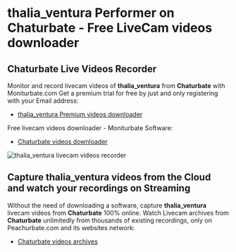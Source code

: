 # thalia_ventura Performer on Chaturbate - Free LiveCam videos downloader

## Chaturbate Live Videos Recorder

Monitor and record livecam videos of **thalia_ventura** from **Chaturbate** with Moniturbate.com
Get a premium trial for free by just and only registering with your Email address:
* [thalia_ventura Premium videos downloader](https://moniturbate.com/request-demo-licence-key.html)

Free livecam videos downloader - Moniturbate Software:
* [Chaturbate videos downloader](https://moniturbate.com/moniturbate-download-software.html)

![thalia_ventura livecam videos recorder](https://peachurnet.com/templates/moniturbate-software.png)


## Capture thalia_ventura videos from the Cloud and watch your recordings on Streaming

Without the need of downloading a software, capture **thalia_ventura** livecam videos from **Chaturbate** 100% online.
Watch Livecam archives from **Chaturbate** unlimitedly from thousands of existing recordings, only on Peachurbate.com and its websites network:
* [Chaturbate videos archives](https://peachurnet.com/)